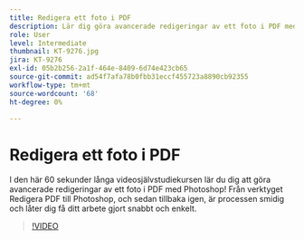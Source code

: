 ```yaml
---
title: Redigera ett foto i PDF
description: Lär dig göra avancerade redigeringar av ett foto i PDF med Photoshop
role: User
level: Intermediate
thumbnail: KT-9276.jpg
jira: KT-9276
exl-id: 05b2b256-2a1f-464e-8409-6d74e423cb65
source-git-commit: ad54f7afa78b0fbb31eccf455723a8890cb92355
workflow-type: tm+mt
source-wordcount: '68'
ht-degree: 0%

---
```


# Redigera ett foto i PDF

I den här 60 sekunder långa videosjälvstudiekursen lär du dig att göra avancerade redigeringar av ett foto i PDF med Photoshop! Från verktyget Redigera PDF till Photoshop, och sedan tillbaka igen, är processen smidig och låter dig få ditt arbete gjort snabbt och enkelt.

>[!VIDEO](https://video.tv.adobe.com/v/338276?quality=12&learn=on&hidetitle=true)
